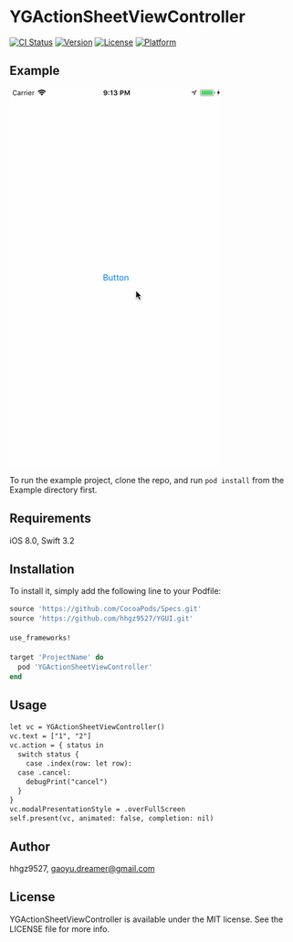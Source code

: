 # YGActionSheetViewController

[![CI Status](http://img.shields.io/travis/hhgz9527/YGActionSheetViewController.svg?style=flat)](https://travis-ci.org/hhgz9527/YGActionSheetViewController)
[![Version](https://img.shields.io/cocoapods/v/YGActionSheetViewController.svg?style=flat)](http://cocoapods.org/pods/YGActionSheetViewController)
[![License](https://img.shields.io/cocoapods/l/YGActionSheetViewController.svg?style=flat)](http://cocoapods.org/pods/YGActionSheetViewController)
[![Platform](https://img.shields.io/cocoapods/p/YGActionSheetViewController.svg?style=flat)](http://cocoapods.org/pods/YGActionSheetViewController)

## Example

![image](https://github.com/hhgz9527/YGActionSheetViewController/blob/master/image.gif?raw=true)

To run the example project, clone the repo, and run `pod install` from the Example directory first.

## Requirements

iOS 8.0, Swift 3.2

## Installation

To install it, simply add the following line to your Podfile:

```ruby
source 'https://github.com/CocoaPods/Specs.git'
source 'https://github.com/hhgz9527/YGUI.git'

use_frameworks!

target 'ProjectName' do
  pod 'YGActionSheetViewController'
end
```

## Usage
```
let vc = YGActionSheetViewController()
vc.text = ["1", "2"]
vc.action = { status in
  switch status {
    case .index(row: let row):
  case .cancel:
    debugPrint("cancel")
  }
}
vc.modalPresentationStyle = .overFullScreen
self.present(vc, animated: false, completion: nil)
```

## Author

hhgz9527, gaoyu.dreamer@gmail.com

## License

YGActionSheetViewController is available under the MIT license. See the LICENSE file for more info.
